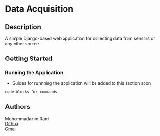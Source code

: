 # Data Acquisition


## Description

A simple Django-based web application for collecting data from sensors or any other source.

## Getting Started

<!-- ### Dependencies

* Describe any prerequisites, libraries, OS version, etc., needed before installing program.
* ex. Windows 10 -->

### Running the Application

* Guides for runnning the application will be added to this section soon
```
code blocks for commands
```


## Authors


Mohammadamin Rami   
[Github](https://github.com/amin-rami/)     
[Gmail](mailto:ramimohammadamin@gmail.com) 
